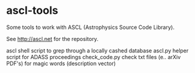 ascl-tools
==========

Some tools to work with ASCL (Astrophysics Source Code Library).


See http://ascl.net for the repository.

ascl           shell script to grep through a locally cashed database
ascl.py        helper script for ADASS proceedings
check_code.py  check txt files (e.. arXiv PDF's) for magic words (description vector)
